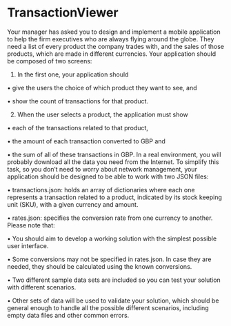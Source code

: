 # TransactionViewer

Your manager has asked you to design and implement a mobile application to help the firm
executives who are always flying around the globe. They need a list of every product the company
trades with, and the sales of those products, which are made in different currencies.
Your application should be composed of two screens:

1) In the first one, your application should

• give the users the choice of which product they want to see, and

• show the count of transactions for that product.


2) When the user selects a product, the application must show

• each of the transactions related to that product,

• the amount of each transaction converted to GBP and

• the sum of all of these transactions in GBP.
In a real environment, you will probably download all the data you need from the Internet.
To simplify this task, so you don’t need to worry about network management, your application
should be designed to be able to work with two JSON files:

• transactions.json: holds an array of dictionaries where each one represents a transaction
related to a product, indicated by its stock keeping unit (SKU), with a given currency and amount.

• rates.json: specifies the conversion rate from one currency to another.
Please note that:

• You should aim to develop a working solution with the simplest possible user interface.

• Some conversions may not be specified in rates.json. In case they are needed, they should
be calculated using the known conversions.

• Two different sample data sets are included so you can test your solution with different scenarios.

• Other sets of data will be used to validate your solution, which should be general enough to
handle all the possible different scenarios, including empty data files and other common errors.
